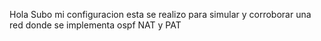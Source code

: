 Hola Subo mi configuracion esta se realizo para simular y corroborar una red donde se implementa 
ospf NAT y PAT 
